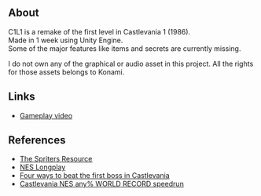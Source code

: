 ## About
C1L1 is a remake of the first level in Castlevania 1 (1986). </br>
Made in 1 week using Unity Engine. </br>
Some of the major features like items and secrets are currently missing.

I do not own any of the graphical or audio asset in this project. All the rights for those assets belongs to Konami. </br>

## Links
* [Gameplay video](https://www.youtube.com/watch?v=Bt18ZcdWGIA&ab_channel=IsmailOzsaygi)

## References
* [The Spriters Resource](https://www.spriters-resource.com/nes/cv/)
* [NES Longplay](https://www.youtube.com/watch?v=lRcHk8ixyKE&ab_channel=WorldofLongplays)
* [Four ways to beat the first boss in Castlevania](https://www.youtube.com/watch?v=1ROpt9ey2bs&ab_channel=virusinfection1)
* [Castlevania NES any% WORLD RECORD speedrun](https://www.youtube.com/watch?v=L_WgMl74cyU&ab_channel=2snek)
